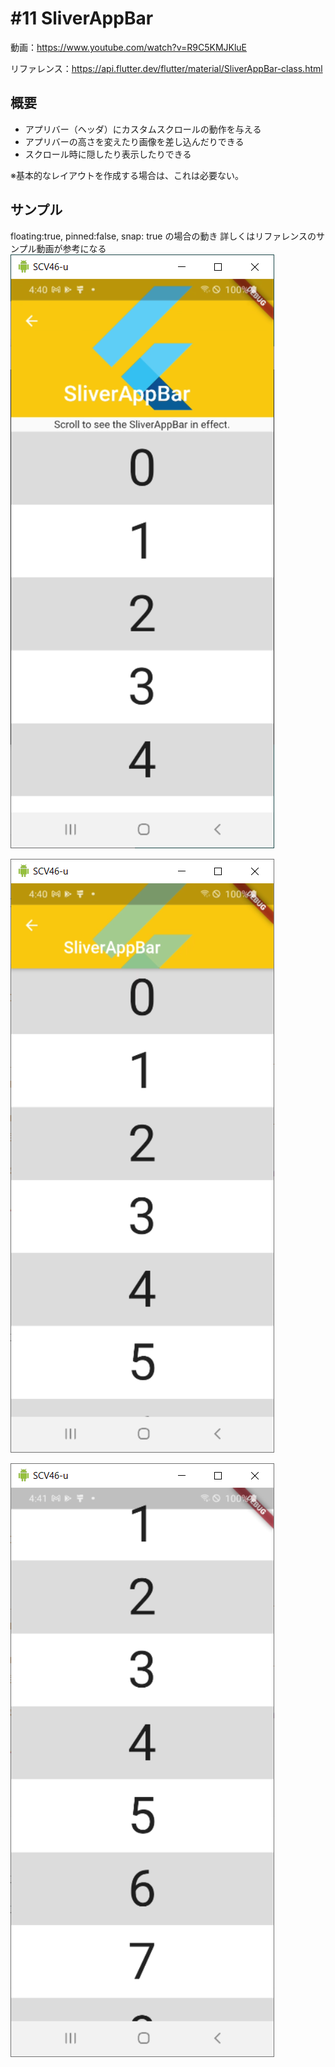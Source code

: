 # #11 SliverAppBar

動画：https://www.youtube.com/watch?v=R9C5KMJKluE

リファレンス：https://api.flutter.dev/flutter/material/SliverAppBar-class.html

## 概要

- アプリバー（ヘッダ）にカスタムスクロールの動作を与える
- アプリバーの高さを変えたり画像を差し込んだりできる
- スクロール時に隠したり表示したりできる

※基本的なレイアウトを作成する場合は、これは必要ない。

## サンプル

floating:true, pinned:false, snap: true の場合の動き
詳しくはリファレンスのサンプル動画が参考になる
![image-20210725164018074](img/%2311_SliverAppBar/image-20210725164018074.png)

![image-20210725164056382](img/%2311_SliverAppBar/image-20210725164056382.png)

![image-20210725164114344](img/%2311_SliverAppBar/image-20210725164114344.png)
